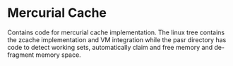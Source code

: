 Mercurial Cache
===============

Contains code for mercurial cache implementation. The linux tree contains
the zcache implementation and VM integration while the pasr directory has 
code to detect working sets, automatically claim and free memory and de-fragment
memory space.


